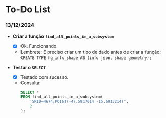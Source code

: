 # To-Do List

### 13/12/2024

- **Criar a função `find_all_points_in_a_subsystem`**
    - [X] Ok. Funcionando.
    - Lembrete: É preciso criar um tipo de dado antes de criar a função:
        ```CREATE TYPE hg_info_shape AS (info json, shape geometry); ```

- **Testar o `SELECT`**
    - [X] Testado com sucesso.
    - Consulta:
      ```sql
      SELECT * 
      FROM find_all_points_in_a_subsystem(
          'SRID=4674;POINT(-47.5917014 -15.6913214)', 
          2
      );
      ```